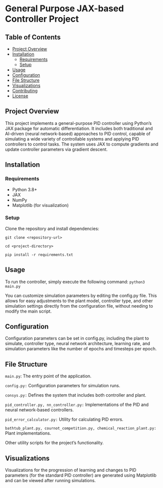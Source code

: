 # General Purpose JAX-based Controller Project

## Table of Contents
- [Project Overview](#project-overview)
- [Installation](#installation)
  - [Requirements](#requirements)
  - [Setup](#setup)
- [Usage](#usage)
- [Configuration](#configuration)
- [File Structure](#file-structure)
- [Visualizations](#visualizations)
- [Contributing](#contributing)
- [License](#license)

## Project Overview

This project implements a general-purpose PID controller using Python’s JAX package for automatic differentiation. It includes both traditional and AI-driven (neural network-based) approaches to PID control, capable of simulating a wide variety of controllable systems and applying PID controllers to control tasks. The system uses JAX to compute gradients and update controller parameters via gradient descent.

## Installation

### Requirements

- Python 3.8+
- JAX
- NumPy
- Matplotlib (for visualization)

### Setup

Clone the repository and install dependencies:

```git clone <repository-url>```

```cd <project-directory>```

```pip install -r requirements.txt```

## Usage
To run the controller, simply execute the following command:
```python3 main.py```

You can customize simulation parameters by editing the config.py file. This allows for easy adjustments to the plant model, controller type, and other simulation settings directly from the configuration file, without needing to modify the main script.

## Configuration
Configuration parameters can be set in config.py, including the plant to simulate, controller type, neural network architecture, learning rate, and simulation parameters like the number of epochs and timesteps per epoch.

## File Structure
`main.py`: The entry point of the application.

`config.py:` Configuration parameters for simulation runs.

`consys.py:` Defines the system that includes both controller and plant.

`pid_controller.py, nn_controller.py:` Implementations of the PID and neural network-based controllers.

`pid_error_calculator.py:` Utility for calculating PID errors.

`bathtub_plant.py, cournot_competition.py, chemical_reaction_plant.py:` Plant implementations.

Other utility scripts for the project’s functionality.

## Visualizations
Visualizations for the progression of learning and changes to PID parameters (for the standard PID controller) are generated using Matplotlib and can be viewed after running simulations.
